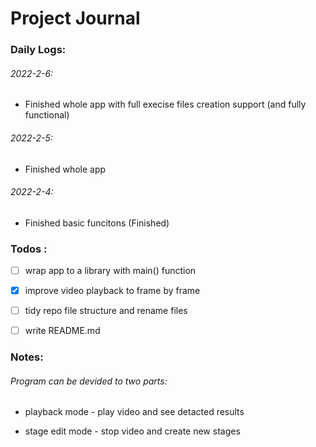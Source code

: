 # Project Journal

### Daily Logs:

###### 2022-2-6:

- Finished whole app with full execise files creation support (and fully functional)

###### 2022-2-5:

- Finished whole app

###### 2022-2-4:

- Finished basic funcitons (Finished)

### Todos :

- [ ] wrap app to a library with main() function

- [x] improve video playback to frame by frame

- [ ] tidy repo file structure and rename files

- [ ] write README.md

### Notes:

###### Program can be devided to two parts:

- playback mode - play video and see detacted results

- stage edit mode - stop video and create new stages

    
